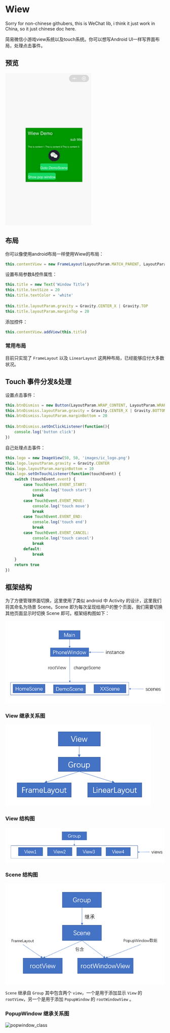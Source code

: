 Wiew
====

Sorry for non-chinese githubers, this is WeChat lib, i think it just work in China, so it just chinese doc here.

简易微信小游戏view系统以及touch系统。你可以想写Android UI一样写界面布局，处理点击事件。

## 预览

![preview](./readme_images/Wiew.gif)

## 布局

你可以像使用android布局一样使用Wiew的布局：

```javascript
this.contentView = new FrameLayout(LayoutParam.MATCH_PARENT, LayoutParam.MATCH_PARENT)
```

设置布局参数&控件属性：

```javascript
this.title = new Text('Window Title')
this.title.textSize = 20
this.title.textColor = 'white'

this.title.layoutParam.gravity = Gravity.CENTER_X | Gravity.TOP
this.title.layoutParam.marginTop = 20
```

添加控件：

```javascript
this.contentView.addView(this.title)
```

### 常用布局

目前只实现了 ```FrameLayout``` 以及 ```LinearLayout``` 这两种布局，已经能够应付大多数状况。

## Touch 事件分发&处理

设置点击事件：

```javascript
this.btnDismiss = new Button(LayoutParam.WRAP_CONTENT, LayoutParam.WRAP_CONTENT, 'dismiss')
this.btnDismiss.layoutParam.gravity = Gravity.CENTER_X | Gravity.BOTTOM
this.btnDismiss.layoutParam.marginBottom = 20

this.btnDismiss.setOnClickListener(function(){
	console.log('button click')
})
```

自己处理点击事件：

```javascript
this.logo = new ImageView(50, 50, 'images/ic_logo.png')
this.logo.layoutParam.gravity = Gravity.CENTER
this.logo.layoutParam.marginBottom = 10
this.logo.setOnTouchListener(function(touchEvent) {
	switch (touchEvent.event) {
		case TouchEvent.EVENT_START:
			console.log('touch start')
			break
		case TouchEvent.EVENT_MOVE:
			console.log('touch move')
			break
		case TouchEvent.EVENT_END:
			console.log('touch end')
			break
		case TouchEvent.EVENT_CANCEL:
			console.log('touch cancel')
			break
		default:
			break
	}
	return true
})
```

## 框架结构

为了方便管理界面切换，这里使用了类似 android 中 Activity 的设计，这里我们将其命名为场景 Scene。Scene 即为每次呈现给用户的整个页面，我们需要切换其他页面显示时切换 Scene 即可。框架结构图如下：

![window scene frame](./readme_images/scene.png)

### View 继承关系图

![view_class_graph](./readme_images/view_class_graph.png)

### View 结构图

![view_structure_graph](./readme_images/view_structure_graph.png)

### Scene 结构图

![scene_structure](./readme_images/scene_structure.png)

```Scene``` 继承自 ```Group``` 其中包含两个 ```view```，一个是用于添加显示 ```View``` 的 ```rootView```，另一个是用于添加 ```PopupWindow``` 的 ```rootWindowView``` 。

### PopupWindow 继承关系图

![popwindow_class](./readme_images/popwindow_class.png)
